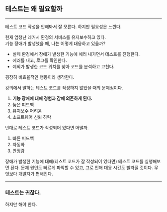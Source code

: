 ## 테스트는 왜 필요할까

---

테스트 코드 작성을 안해봐서 잘 모른다. 하지만 필요성은 느낀다.

현재 엄청난 레거시 환경의 서비스를 유지보수하고 있다.<br>
기능 장애가 발생했을 때, 나는 어떻게 대응하고 있을까?
- 실제 환경에서 장애가 발생한 기능에 에러 내가면서 테스트를 진행한다.
- 에러를 내고, 로그를 확인한다.
- 예외가 발생한 코드 위치를 찾아 코드를 분석하고 고친다.

굉장히 비효율적인 행동이라 생각한다.

강의에서 말하는 테스트 코드를 작성하지 않았을 때의 문제점이다.
1. **기능 장애에 대해 경험과 감에 의존하게 된다.**
2. 늦은 피드백
3. 유지보수 어려움
4. 소프트웨어 신뢰 하락

반대로 테스트 코드가 작성되어 있다면 어떨까.
1. 빠른 피드백
2. 자동화
3. 안정감

장애가 발생한 기능에 대해(테스트 코드가 잘 작성되어 있다면) 테스트 코드를 실행해보면 된다.
문제 원인도 빠르게 파악할 수 있고, 그로 인해 대응 시간도 빨라질 것이다. 무엇보다 개발자가 편해진다.

---

### 테스트는 귀찮다.
하지만 해야 한다.